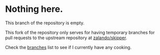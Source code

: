 
# Nothing here.

This branch of the repository is empty.

This fork of the repository only serves for having temporary branches
for pull requests to the upstream repository at [zalando/skipper](https://github.com/zalando/skipper).

Check the [branches](https://github.com/ePaul/skipper/branches/all) list to see if I currently have any cooking.
